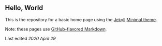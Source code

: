 ## Hello, World
This is the repository for a basic home page using the [Jekyll](https://jekyllrb.com/) [Minimal theme](https://github.com/pages-themes/minimal).

Note: these pages use [GitHub-flavored Markdown](https://guides.github.com/features/mastering-markdown/).

Last edited _2020 April 29_
